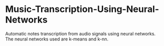 # Music-Transcription-Using-Neural-Networks

Automatic notes transcription from audio signals using neural networks. The neural networks used are k-means and k-nn.
